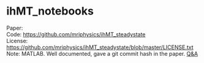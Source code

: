# ihMT_notebooks
Paper: <br> 
Code: https://github.com/mriphysics/ihMT_steadystate <br> 
License: https://github.com/mriphysics/ihMT_steadystate/blob/master/LICENSE.txt <br> 
Note: MATLAB. Well documented, gave a git commit hash in the paper. [Q&A](https://blog.ismrm.org/2020/03/20/qa-with-shaihan-malik-and-daniel-west/)
